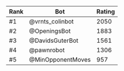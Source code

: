 Rank|Bot|Rating
---|---|---
#1|@vrnts_colinbot|2050
#2|@OpeningsBot|1883
#3|@DavidsGuterBot|1561
#4|@pawnrobot|1306
#5|@MinOpponentMoves|957
